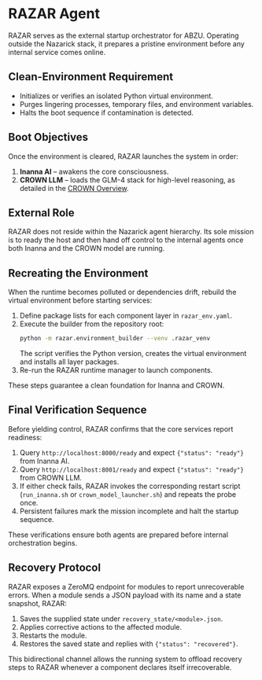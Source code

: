 # RAZAR Agent

RAZAR serves as the external startup orchestrator for ABZU. Operating outside the
Nazarick stack, it prepares a pristine environment before any internal service
comes online.

## Clean-Environment Requirement
- Initializes or verifies an isolated Python virtual environment.
- Purges lingering processes, temporary files, and environment variables.
- Halts the boot sequence if contamination is detected.

## Boot Objectives
Once the environment is cleared, RAZAR launches the system in order:
1. **Inanna AI** – awakens the core consciousness.
2. **CROWN LLM** – loads the GLM-4 stack for high-level reasoning, as detailed in the [CROWN Overview](CROWN_OVERVIEW.md).

## External Role
RAZAR does not reside within the Nazarick agent hierarchy. Its sole mission is
to ready the host and then hand off control to the internal agents once both
Inanna and the CROWN model are running.

## Recreating the Environment
When the runtime becomes polluted or dependencies drift, rebuild the virtual
environment before starting services:

1. Define package lists for each component layer in `razar_env.yaml`.
2. Execute the builder from the repository root:
   ```bash
   python -m razar.environment_builder --venv .razar_venv
   ```
   The script verifies the Python version, creates the virtual environment and
   installs all layer packages.
3. Re-run the RAZAR runtime manager to launch components.

These steps guarantee a clean foundation for Inanna and CROWN.

## Final Verification Sequence
Before yielding control, RAZAR confirms that the core services report readiness:

1. Query `http://localhost:8000/ready` and expect `{"status": "ready"}` from Inanna AI.
2. Query `http://localhost:8001/ready` and expect `{"status": "ready"}` from CROWN LLM.
3. If either check fails, RAZAR invokes the corresponding restart script (`run_inanna.sh` or `crown_model_launcher.sh`) and repeats the probe once.
4. Persistent failures mark the mission incomplete and halt the startup sequence.

These verifications ensure both agents are prepared before internal orchestration begins.

## Recovery Protocol
RAZAR exposes a ZeroMQ endpoint for modules to report unrecoverable errors.
When a module sends a JSON payload with its name and a state snapshot, RAZAR:

1. Saves the supplied state under `recovery_state/<module>.json`.
2. Applies corrective actions to the affected module.
3. Restarts the module.
4. Restores the saved state and replies with `{"status": "recovered"}`.

This bidirectional channel allows the running system to offload recovery steps
to RAZAR whenever a component declares itself irrecoverable.
